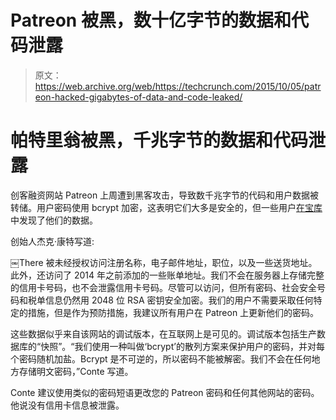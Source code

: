 # Patreon 被黑，数十亿字节的数据和代码泄露

> 原文：<https://web.archive.org/web/https://techcrunch.com/2015/10/05/patreon-hacked-gigabytes-of-data-and-code-leaked/>

# 帕特里翁被黑，千兆字节的数据和代码泄露

创客融资网站 Patreon 上周遭到黑客攻击，导致数千兆字节的代码和用户数据被转储。用户密码使用 bcrypt 加密，这表明它们大多是安全的，但一些用户[在宝库](https://web.archive.org/web/20230323163339/https://twitter.com/SimonZerafa/status/649668405243551744)中发现了他们的数据。

创始人杰克·康特写道:

￼There 被未经授权访问注册名称，电子邮件地址，职位，以及一些送货地址。此外，还访问了 2014 年之前添加的一些账单地址。我们不会在服务器上存储完整的信用卡号码，也不会泄露信用卡号码。尽管可以访问，但所有密码、社会安全号码和税单信息仍然用 2048 位 RSA 密钥安全加密。我们的用户不需要采取任何特定的措施，但是作为预防措施，我建议所有用户在 Patreon 上更新他们的密码。

这些数据似乎来自该网站的调试版本，在互联网上是可见的。调试版本包括生产数据库的“快照”。“我们使用一种叫做‘bcrypt’的散列方案来保护用户的密码，并对每个密码随机加盐。Bcrypt 是不可逆的，所以密码不能被解密。我们不会在任何地方存储明文密码，”Conte 写道。

Conte 建议使用类似的密码短语更改您的 Patreon 密码和任何其他网站的密码。他说没有信用卡信息被泄露。